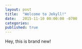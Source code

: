 ```yaml
---
layout: post
title:  "Welcome to Jekyll!"
date:   2015-11-10 00:00:00 -0700
categories:
published: true
---
```

Hey, this is brand new!
